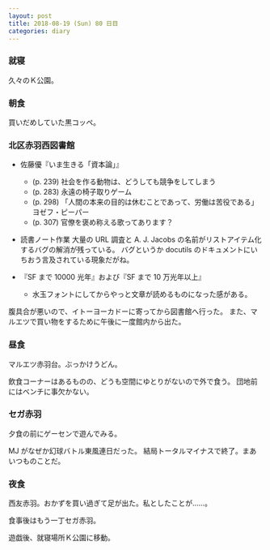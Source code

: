 ```yaml
---
layout: post
title: 2018-08-19 (Sun) 80 日目
categories: diary
---
```


### 就寝

久々のＫ公園。

### 朝食

買いだめしていた黒コッペ。

### 北区赤羽西図書館

* 佐藤優『いま生きる「資本論」』
  * (p. 239) 社会を作る動物は、どうしても競争をしてしまう
  * (p. 283) 永遠の椅子取りゲーム
  * (p. 298) 「人間の本来の目的は休むことであって、労働は苦役である」ヨゼフ・ピーパー
  * (p. 307) 官僚を褒め称える歌ってあります？

* 読書ノート作業
  大量の URL 調査と A. J. Jacobs の名前がリストアイテム化するバグの解消が残っている。
  バグというか docutils のドキュメントにいちおう言及されている現象だがね。

* 『SF まで 10000 光年』および『SF まで 10 万光年以上』
  * 水玉フォントにしてからやっと文章が読めるものになった感がある。

腹具合が悪いので、イトーヨーカドーに寄ってから図書館へ行った。
また、マルエツで買い物をするために午後に一度館内から出た。

### 昼食

マルエツ赤羽台。ぶっかけうどん。

飲食コーナーはあるものの、どうも空間にゆとりがないので外で食う。
団地前にはベンチに事欠かない。

### セガ赤羽

夕食の前にゲーセンで遊んでみる。

MJ がなぜか幻球バトル東風連日だった。
結局トータルマイナスで終了。まあいつものことだ。

### 夜食

西友赤羽。おかずを買い過ぎて足が出た。私としたことが……。

食事後はもう一丁セガ赤羽。

遊戯後、就寝場所Ｋ公園に移動。
